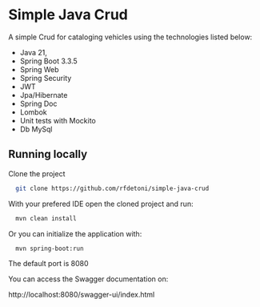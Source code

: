 
# Simple Java Crud

A simple Crud for cataloging vehicles using the technologies listed below:



* Java 21,
* Spring Boot 3.3.5
* Spring Web
* Spring Security
* JWT
* Jpa/Hibernate
* Spring Doc
* Lombok
* Unit tests with Mockito
* Db MySql



## Running locally

Clone the project

```bash
  git clone https://github.com/rfdetoni/simple-java-crud
```

With your prefered IDE open the cloned project and run:

```bash
  mvn clean install
```
Or you can initialize the application with:

```bash
  mvn spring-boot:run
```

The default port is 8080

You can access the Swagger documentation on:

http://localhost:8080/swagger-ui/index.html

